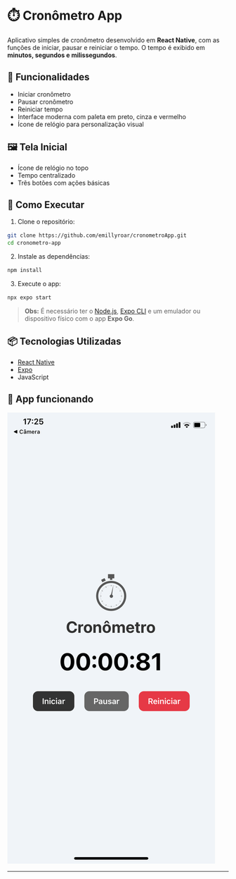 # ⏱️ Cronômetro App

Aplicativo simples de cronômetro desenvolvido em **React Native**, com as funções de iniciar, pausar e reiniciar o tempo. O tempo é exibido em **minutos, segundos e milissegundos**.

## 📱 Funcionalidades

- Iniciar cronômetro
- Pausar cronômetro
- Reiniciar tempo
- Interface moderna com paleta em preto, cinza e vermelho
- Ícone de relógio para personalização visual


## 🖼️ Tela Inicial

- Ícone de relógio no topo
- Tempo centralizado
- Três botões com ações básicas


## 🚀 Como Executar

1. Clone o repositório:

```bash
git clone https://github.com/emillyroar/cronometroApp.git
cd cronometro-app
````

2. Instale as dependências:

```bash
npm install
```

3. Execute o app:

```bash
npx expo start
```

> **Obs:** É necessário ter o [Node.js](https://nodejs.org/), [Expo CLI](https://docs.expo.dev/workflow/expo-cli/) e um emulador ou dispositivo físico com o app **Expo Go**.

## 📦 Tecnologias Utilizadas

* [React Native](https://reactnative.dev/)
* [Expo](https://expo.dev/)
* JavaScript

## 📸 App funcionando

![screenshot](./assets/cronometrando.png)


---




